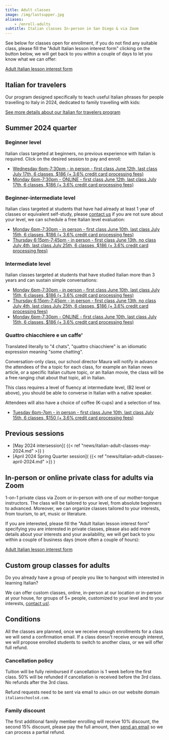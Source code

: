 ```yaml
---
title: Adult classes
image: /img/lastsupper.jpg
aliases:
    - /enroll-adults
subtitle: Italian classes In-person in San Diego & via Zoom
---
```


See below for classes open for enrollment, if you do not find any suitable class, please fill the "Adult Italian lesson interest form" clicking on the button below,
we will get back to you within a couple of days to let you know what we can offer:

<div class="tc">
<a href="https://forms.gle/LHR7Htpeb3mQzV838" class="btn raise">Adult Italian lesson interest form</a>
</div>

## Italian for travelers

Our program designed specifically to teach useful Italian phrases for people travelling to Italy in 2024, dedicated to family travelling with kids:

[See more details about our Italian for travelers program](/travelers)


## Summer 2024 quarter

### Beginner level

Italian class targeted at beginners, no previous experience with Italian is required. Click on the desired session to pay and enroll:

* [Wednesday 6pm-7:30pm - in person - first class June 12th, last class July 17th, 6 classes, $186 (+ 3.6% credit card processing fees)](https://link.waveapps.com/m2gd3a-hx2te4)
* [Monday 6pm-7:30pm - ONLINE - first class June 12th, last class July 17th, 6 classes, $186 (+ 3.6% credit card processing fees)](https://link.waveapps.com/mf9pe5-u9at97)

### Beginner-intermediate level

Italian class targeted at students that have had already at least 1 year of classes or equivalent self-study, please [contact us](/contact) if you are not sure about your level, we can schedule a free Italian level evaluation:

* [Monday 6pm-7:30pm - in person - first class June 10th, last class July 15th, 6 classes, $186 (+ 3.6% credit card processing fees)](https://link.waveapps.com/u3zuh7-g7znk6)
* [Thursday 6:15pm-7:45pm - in person - first class June 13th, no class July 4th, last class July 25th, 6 classes, $186 (+ 3.6% credit card processing fees)](https://link.waveapps.com/ptgubr-dpuav6)

### Intermediate level

Italian classes targeted at students that have studied Italian more than 3 years and can sustain simple conversations:

* [Monday 6pm-7:30pm - in person - first class June 10th, last class July 15th, 6 classes, $186 (+ 3.6% credit card processing fees)](https://link.waveapps.com/ezs7ua-76yfej)
* [Thursday 6:15pm-7:45pm - in person - first class June 13th, no class July 4th, last class July 25th, 6 classes, $186 (+ 3.6% credit card processing fees)](https://link.waveapps.com/37gu34-x3jpdn)
* [Monday 6pm-7:30pm - ONLINE - first class June 10th, last class July 15th, 6 classes, $186 (+ 3.6% credit card processing fees)](https://link.waveapps.com/tdpneh-8mtb5c)

### Quattro chiacchiere e un caffe'

Translated literally to "4 chats", "quattro chiacchiere" is an idiomatic expression meaning "some chatting".

Conversation-only class, our school director Maura will notify in advance the attendees of the a topic for each class, for example an Italian news article, or a specific Italian culture topic, or an Italian movie, the class will be a free ranging chat about that topic, all in Italian.

This class requires a level of fluency at intermediate level, (B2 level or above), you should be able to converse in Italian with a native speaker.

Attendees will also have a choice of coffee (K-cups) and a selection of tea.

* [Tuesday 6pm-7pm - in person - first class June 10th, last class July 15th, 6 classes, $150 (+ 3.6% credit card processing fees)](https://link.waveapps.com/5n46q7-4qqy48)

## Previous sessions

* [May 2024 intersession]( {{< ref "news/italian-adult-classes-may-2024.md" >}} )
* [April 2024 Spring Quarter session]( {{< ref "news/italian-adult-classes-april-2024.md" >}} )

## In-person or online private class for adults via Zoom

1-on-1 private class via Zoom or in-person with one of our mother-tongue instructors. The class will be tailored to your level, from absolute beginners to advanced. Moreover, we can organize classes tailored to your interests, from tourism, to art, music or literature.

If you are interested, please fill the "Adult Italian lesson interest form" specifying you are interested in private classes, please also add more details about your interests and your availability, we will get back to you within a couple of business days (more often a couple of hours):

<div class="tc">
<a href="https://forms.gle/LHR7Htpeb3mQzV838" class="btn raise">Adult Italian lesson interest form</a>
</div>

## Custom group classes for adults

Do you already have a group of people you like to hangout with interested in learning Italian?

We can offer custom classes, online, in-person at our location or in-person at your house, for groups of 5+ people, customized to your level and to your interests, [contact us!](/contact).

## Conditions

All the classes are planned, once we receive enough enrollments for a class we will send a confirmation email. If a class doesn't receive enough interest, we will propose enrolled students to switch to another class, or we will offer full refund.

### Cancellation policy

Tuition will be fully reimbursed if cancellation is 1 week before the first class.
50% will be refunded if cancellation is received before the 3rd class. No refunds after the 3rd class.

Refund requests need to be sent via email to `admin` on our website domain `italianschoolsd.com`.

### Family discount

The first additional family member enrolling will receive 10% discount, the second 15% discount, please pay the full amount, then [send an email](https://www.italianschoolsd.com/contact/) so we can process a partial refund.
